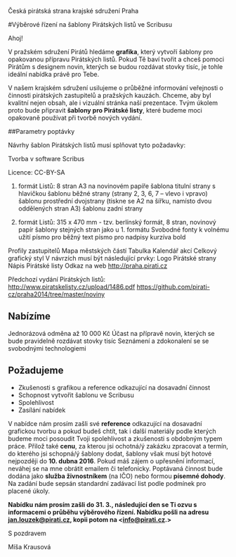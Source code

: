 Česká pirátská strana
krajské sdružení Praha

#Výběrové řízení na šablony Pirátských listů ve Scribusu

Ahoj!

V pražském sdružení Pirátů hledáme **grafika**, který vytvoří šablony pro opakovanou přípravu Pirátských listů. Pokud Tě baví tvořit a chceš pomoci Pirátům s designem novin, kterých se budou rozdávat stovky tisíc, je tohle ideální nabídka právě pro Tebe.

V našem krajském sdružení usilujeme o průběžné informování veřejnosti o činnosti pirátských zastupitelů a pražských kauzách. Chceme, aby byl kvalitní nejen obsah, ale i vizuální stránka naší prezentace. Tvým úkolem proto bude připravit **šablony pro Pirátské listy**, které budeme moci opakovaně používat při tvorbě nových vydání. 

##Parametry poptávky

Návrhy šablon Pirátských listů musí splňovat tyto požadavky:

  Tvorba v software Scribus
  
  Licence: CC-BY-SA
  
  1. formát Listů: 8 stran A3 na novinovém papíře
    šablona titulní strany s hlavičkou
    šablonu běžné strany (strany 2, 3, 6, 7 – vlevo i vpravo)
    šablonu prostřední dvojstrany (tiskne se A2 na šířku, namísto dvou oddělených stran A3)
    šablonu zadní strany

  2. formát Listů: 315 x 470 mm - tzv. berlínský formát, 8 stran, novinový papír
    šablony stejných stran jako u 1. formátu
    Svobodné fonty k volnému užití
    písmo pro běžný text
    písmo pro nadpisy
    kurzíva
    bold

  Profily zastupitelů
  Mapa městských částí
  Tabulka
  Kalendář akcí
  Celkový grafický styl
  V návrzích musí být následující prvky:
  Logo Pirátské strany
  Nápis Pirátské listy
  Odkaz na web http://praha.pirati.cz

Předchozí vydání Pirátských listů: <http://www.piratskelisty.cz/upload/1486.pdf>
<https://github.com/pirati-cz/praha2014/tree/master/noviny> 

## Nabízíme

  Jednorázová odměna až 10 000 Kč
  Účast na přípravě novin, kterých se bude pravidelně rozdávat stovky tisíc
  Seznámení a zdokonalení se se svobodnými technologiemi
  
## Požadujeme

- Zkušenosti s grafikou a reference odkazující na dosavadní činnost
- Schopnost vytvořit šablonu ve Scribusu
- Spolehlivost
- Zasílání nabídek
  
V nabídce nám prosím zašli své **reference** odkazující na dosavadní grafickou tvorbu a  pokud budeš chtít, tak i další materiály podle kterých budeme moci posoudit Tvoji spolehlivost a zkušenosti s obdobným typem práce. Přilož také **cenu**, za kterou jsi ochotná/ý zakázku zpracovat a termín, do kterého jsi schopná/ý šablony dodat, šablony však musí být hotové nejpozději do **10. dubna 2016**. Pokud máš zájem o upřesnění informací, neváhej se na mne obrátit emailem či telefonicky.
Poptávaná činnost bude dodána jako **služba živnostníkem** (na IČO) nebo formou **písemné dohody**. Na zadání bude sepsán standardní zadávací list podle podmínek pro placené úkoly. 

**Nabídku nám prosím zašli do 31. 3., následující den se Ti ozvu s informacemi o průběhu výběrového řízení. Nabídku pošli na adresu <jan.louzek@pirati.cz>, kopii potom na <info@pirati.cz.>**

S pozdravem

Míša Krausová

